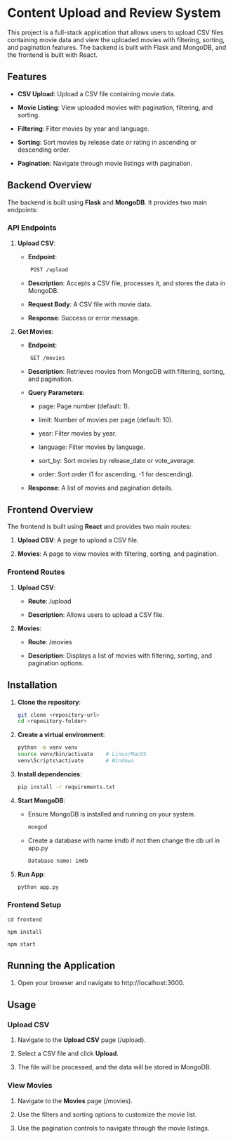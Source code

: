 Content Upload and Review System
================================

This project is a full-stack application that allows users to upload CSV files containing movie data and view the uploaded movies with filtering, sorting, and pagination features. The backend is built with Flask and MongoDB, and the frontend is built with React.


Features
--------

*   **CSV Upload**: Upload a CSV file containing movie data.
    
*   **Movie Listing**: View uploaded movies with pagination, filtering, and sorting.
    
*   **Filtering**: Filter movies by year and language.
    
*   **Sorting**: Sort movies by release date or rating in ascending or descending order.
    
*   **Pagination**: Navigate through movie listings with pagination.
    

Backend Overview
----------------

The backend is built using **Flask** and **MongoDB**. It provides two main endpoints:

### API Endpoints

1.  **Upload CSV**:
    
    *   **Endpoint**: 

    ```bash
        POST /upload
    ```
        
    *   **Description**: Accepts a CSV file, processes it, and stores the data in MongoDB.
        
    *   **Request Body**: A CSV file with movie data.
        
    *   **Response**: Success or error message.
        
2.  **Get Movies**:
    
    *   **Endpoint**: 

    ```bash
        GET /movies
    ```
    
    *   **Description**: Retrieves movies from MongoDB with filtering, sorting, and pagination.
        
    *   **Query Parameters**:
        
        *   page: Page number (default: 1).
            
        *   limit: Number of movies per page (default: 10).
            
        *   year: Filter movies by year.
            
        *   language: Filter movies by language.
            
        *   sort\_by: Sort movies by release\_date or vote\_average.
            
        *   order: Sort order (1 for ascending, -1 for descending).
            
    *   **Response**: A list of movies and pagination details.
        

Frontend Overview
-----------------

The frontend is built using **React** and provides two main routes:

1.  **Upload CSV**: A page to upload a CSV file.
    
2.  **Movies**: A page to view movies with filtering, sorting, and pagination.
    

### Frontend Routes

1.  **Upload CSV**:
    
    *   **Route**: /upload
        
    *   **Description**: Allows users to upload a CSV file.
        
2.  **Movies**:
    
    *   **Route**: /movies
        
    *   **Description**: Displays a list of movies with filtering, sorting, and pagination options.
        

## Installation

1. **Clone the repository**:
    ```bash
    git clone <repository-url>
    cd <repository-folder>
    ```

2. **Create a virtual environment**:
    ```bash
    python -m venv venv
    source venv/bin/activate    # Linux/MacOS
    venv\Scripts\activate       # Windows
    ```

3. **Install dependencies**:
    ```bash
    pip install -r requirements.txt
    ```
    
4. **Start MongoDB**:
    *   Ensure MongoDB is installed and running on your system.
        ```bash
        mongod
        ```
    *   Create a database with name imdb if not then change the db url in app.py
        ```bash
        Database name: imdb
        ```
        
5. **Run App**: 
    ```bash
    python app.py
    ```
    

### Frontend Setup

    
    cd frontend
        
    npm install
        
    npm start
    
    

 **Running the Application**
-----------------------
1. Open your browser and navigate to http://localhost:3000.
    

Usage
-----

### Upload CSV

1.  Navigate to the **Upload CSV** page (/upload).
    
2.  Select a CSV file and click **Upload**.
    
3.  The file will be processed, and the data will be stored in MongoDB.
    

### View Movies

1.  Navigate to the **Movies** page (/movies).
    
2.  Use the filters and sorting options to customize the movie list.
    
3.  Use the pagination controls to navigate through the movie listings.

